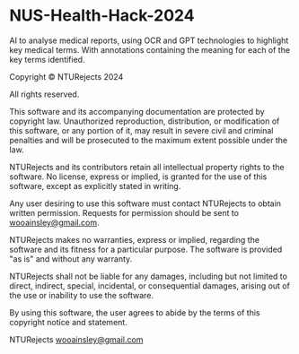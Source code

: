 # NUS-Health-Hack-2024
AI to analyse medical reports, using OCR and GPT technologies to highlight key medical terms. With annotations containing the meaning for each of the key terms identified.

Copyright © NTURejects 2024

All rights reserved.

This software and its accompanying documentation are protected by copyright law. Unauthorized reproduction, distribution, or modification of this software, or any portion of it, may result in severe civil and criminal penalties and will be prosecuted to the maximum extent possible under the law.

NTURejects and its contributors retain all intellectual property rights to the software. No license, express or implied, is granted for the use of this software, except as explicitly stated in writing.

Any user desiring to use this software must contact NTURejects to obtain written permission. Requests for permission should be sent to wooainsley@gmail.com.

NTURejects makes no warranties, express or implied, regarding the software and its fitness for a particular purpose. The software is provided "as is" and without any warranty.

NTURejects shall not be liable for any damages, including but not limited to direct, indirect, special, incidental, or consequential damages, arising out of the use or inability to use the software.

By using this software, the user agrees to abide by the terms of this copyright notice and statement.

NTURejects
wooainsley@gmail.com

